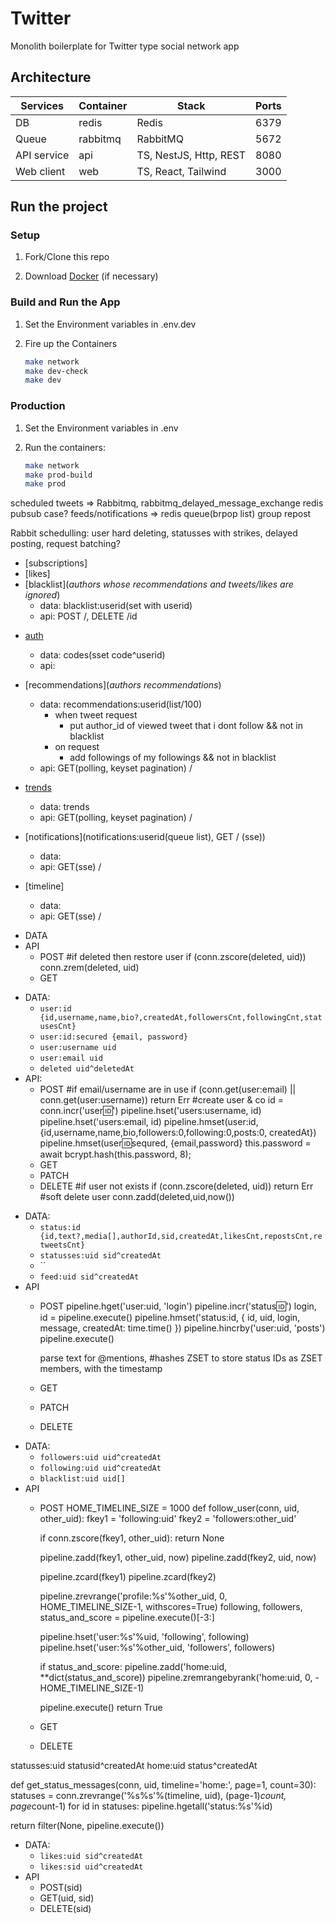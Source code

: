 # Twitter

Monolith boilerplate for Twitter type social network app

## Architecture

| Services    | Container | Stack                  | Ports |
| ----------- | --------- | ---------------------- | ----- |
| DB          | redis     | Redis                  | 6379  |
| Queue       | rabbitmq  | RabbitMQ               | 5672  |
| API service | api       | TS, NestJS, Http, REST | 8080  |
| Web client  | web       | TS, React, Tailwind    | 3000  |

## Run the project

### Setup

1. Fork/Clone this repo

1. Download [Docker](https://docs.docker.com/desktop/mac/install/) (if necessary)

### Build and Run the App

1. Set the Environment variables in .env.dev

1. Fire up the Containers

   ```sh
   make network
   make dev-check
   make dev
   ```

### Production

1. Set the Environment variables in .env

1. Run the containers:

   ```sh
   make network
   make prod-build
   make prod
   ```

<!-- Extras -->
scheduled tweets => Rabbitmq, rabbitmq_delayed_message_exchange
redis pubsub case?
feeds/notifications => redis queue(brpop list)
group repost



Rabbit schedulling: user hard deleting, statusses with strikes, delayed posting, request batching?


<!-- Entities/Cache(highly_requested) -->
- [subscriptions]
- [likes]
- [blacklist](_authors whose recommendations and tweets/likes are ignored_)
  - data: blacklist:userid(set with userid)
  - api: POST /, DELETE /id

<!-- Temp data(redis) -->
- [auth](_temp_codes_)
  - data: codes(sset code^userid)
  - api:
- [recommendations](_authors recommendations_)
  - data: recommendations:userid(list/100)
    - when tweet request
      - put author_id of viewed tweet that i dont follow && not in blacklist
    - on request
      - add followings of my followings && not in blacklist
  - api: GET(polling, keyset pagination) /
- [trends](_tweets-trends_)
  - data: trends
  - api: GET(polling, keyset pagination) /

- [notifications](notifications:userid(queue list), GET / (sse))
  - data: 
  - api: GET(sse) /
- [timeline]
  - data: 
  - api: GET(sse) /


<!-- auth -->
- DATA
- API
  - POST
    #if deleted then restore user
    if (conn.zscore(deleted, uid)) conn.zrem(deleted, uid)
  - GET

<!-- users -->
- DATA:
  - `user:id {id,username,name,bio?,createdAt,followersCnt,followingCnt,statusesCnt}`
  - `user:id:secured {email, password}`
  - `user:username uid`
  - `user:email uid`
  - `deleted uid^deletedAt`
- API:
  - POST
    #if email/username are in use
    if (conn.get(user:email) || conn.get(user:username)) return Err
    #create user & co
    id = conn.incr('user:id:')
    pipeline.hset('users:username, id)
    pipeline.hset('users:email, id)
    pipeline.hmset(user:id, {id,username,name,bio,followers:0,following:0,posts:0, createdAt})
    pipeline.hmset(user:id:sequred, {email,password}
    this.password = await bcrypt.hash(this.password, 8);
  - GET
  - PATCH
  - DELETE
    #if user not exists
    if (conn.zscore(deleted, uid)) return Err
    #soft delete user
    conn.zadd(deleted,uid,now())

<!-- statuses -->
- DATA:
  - `status:id {id,text?,media[],authorId,sid,createdAt,likesCnt,repostsCnt,retweetsCnt}`
  - `statusses:uid sid^createdAt`
  - ``
  - `feed:uid sid^createdAt`
- API
  - POST
    pipeline.hget('user:uid, 'login')
    pipeline.incr('status:id:')
    login, id = pipeline.execute()
    pipeline.hmset('status:id, { id, uid, login, message, createdAt: time.time() })
    pipeline.hincrby('user:uid, 'posts') <!-- increment posts counter in user -->
    pipeline.execute()

    parse text for @mentions, #hashes
    ZSET to store status IDs as ZSET members, with the timestamp
  - GET
  - PATCH
  - DELETE

<!-- subscriptions -->
- DATA:
  - `followers:uid uid^createdAt`
  - `following:uid uid^createdAt`
  - `blacklist:uid uid[]`
- API
  - POST
    HOME_TIMELINE_SIZE = 1000
    def follow_user(conn, uid, other_uid):
      fkey1 = 'following:uid'
      fkey2 = 'followers:other_uid'
      <!-- if allready followed -->
      if conn.zscore(fkey1, other_uid): return None
      <!-- add subscriptions -->
      pipeline.zadd(fkey1, other_uid, now)
      pipeline.zadd(fkey2, uid, now)
      <!-- count sizes -->
      pipeline.zcard(fkey1)
      pipeline.zcard(fkey2)
      <!-- Fetch the most recent HOME_TIMELINE_SIZE status messages from the newly followed user’s profile timeline -->
      pipeline.zrevrange('profile:%s'%other_uid, 0, HOME_TIMELINE_SIZE-1, withscores=True)
      following, followers, status_and_score = pipeline.execute()[-3:]
      <!--  -->
      pipeline.hset('user:%s'%uid, 'following', following)
      pipeline.hset('user:%s'%other_uid, 'followers', followers)
      <!-- Update the home timeline of the following user, keeping only the most recent 1000 status messages. -->
      if status_and_score:
        pipeline.zadd('home:uid, **dict(status_and_score))
        pipeline.zremrangebyrank('home:uid, 0, -HOME_TIMELINE_SIZE-1)

      pipeline.execute()
      return True
  - GET
  - DELETE

<!-- timelines -->
statusses:uid statusid^createdAt
home:uid status^createdAt

def get_status_messages(conn, uid, timeline='home:', page=1, count=30):
  statuses = conn.zrevrange('%s%s'%(timeline, uid), (page-1)*count, page*count-1)
  for id in statuses: pipeline.hgetall('status:%s'%id)
  <!-- Filter will remove any “missing” status messages that had been prev deleted -->
  return filter(None, pipeline.execute())


<!-- likes -->
- DATA:
  - `likes:uid sid^createdAt`
  - `likes:sid uid^createdAt`
  <!-- - `likes sid^uid` -->
- API
  - POST(sid)
  - GET(uid, sid)
  - DELETE(sid)

